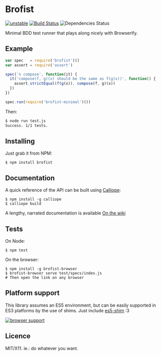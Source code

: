 Brofist
=======

[![unstable](http://hughsk.github.io/stability-badges/dist/unstable.svg)](http://github.com/hughsk/stability-badges)
[![Build Status](https://travis-ci.org/brofistjs/brofist.png)](https://travis-ci.org/brofistjs/brofist)
![Dependencies Status](https://david-dm.org/brofistjs/brofist.png)


Minimal BDD test runner that plays along nicely with Browserify.


## Example

```js
var spec   = require('brofist')()
var assert = require('assert')

spec('λ compose', function(it) {
  it('compose(f, g)(x) should be the same as f(g(x))', function() {
    assert.strictEqual(f(g(x)), compose(f, g)(x))
  })
})

spec.run(require('brofist-minimal')())
```

Then:

```bash
$ node run test.js
Success. 1/1 tests.
```


## Installing

Just grab it from NPM:

    $ npm install brofist


## Documentation

A quick reference of the API can be built using [Calliope][]:

    $ npm install -g calliope
    $ calliope build

A lengthy, narrated documentation is available [On the wiki][]

[Calliope]: https://github.com/killdream/calliope
[On the wiki]: https://github.com/brofistjs/brofist/wiki


## Tests

On Node:

    $ npm test
    
On the browser:

    $ npm install -g brofist-browser
    $ brofist-browser serve test/specs/index.js
    # Then open the link on any browser


## Platform support

This library assumes an ES5 environment, but can be easily supported in ES3
platforms by the use of shims. Just include [es5-shim][] :3

[![browser support](https://ci.testling.com/brofistjs/brofist.png)](http://ci.testling.com/brofistjs/brofist)

[es5-shim]: https://github.com/kriskowal/es5-shim

## Licence

MIT/X11. ie.: do whatever you want.

